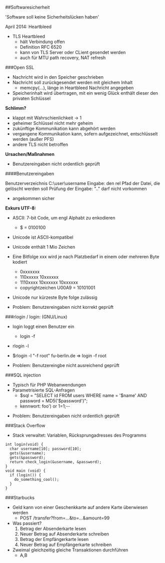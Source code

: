 ##Softwaresicherheit

'Software soll keine Sicherheitslücken haben'

April 2014: Heartbleed
* TLS Heartbleed
  - hält Verbindung offen
  - Definition RFC 6520
  - kann von TLS Server oder CLient gesendet werden
  - auch für MTU path recovery, NAT refresh

###Open SSL
* Nachricht wird in den Speicher geschrieben
* Nachricht soll zurückgesendet werden mit gleichem Inhalt
  - memcpy(...), länge in Heartbleed Nachricht angegeben
* Speicherinhalt wird übertragen, mit ein wenig Glück enthält dieser den
  privaten Schlüssel

**Schlimm?**

* klappt mit Wahrschienlichkeit -> 1
* geheimer Schlüssel nicht mehr geheim
* zukünftige Kommunikation kann abgehört werden
* vergangene Kommunikation kann, sofern aufgezeichnet, entschlüsselt werden
  (außer PFS)
* andere TLS nicht betroffen

**Ursachen/Maßnahmen**

* Benutzereingaben nicht ordentlich geprüft

####Benutzereingaben

Benutzerverzeichnis C:\user\username
Eingabe: den rel Pfad der Datei, die gelöscht werden soll
Prüfung der Eingabe: "..\" darf nicht vorkommen
  - angekommen sicher

**Exkurs UTF-8:**

* ASCII: 7-bit Code, um engl Alphabt zu enkodieren
  - $ = 0100100
* Unicode ist ASCII-kompatibel
* Unicode enthält 1 Mio Zeichen
* Eine Bitfolge xxx wird je nach Platzbedarf in einem oder mehreren Byte
  kodiert
  - 0xxxxxxx
  - 110xxxxx 10xxxxxx
  - 1110xxxx 10xxxxxx 10xxxxxx
  - copyrightzeichen U00A9 = 10101001
* Unicode nur kürzeste Byte folge zulässig

* Problem: Benutzereingaben nicht korrekt geprüft

###rlogin / login: (GNU/Linux)
* login loggt einen Benutzer ein
  - login -f <user>
* rlogin -l <user> <machine>

* $rlogin -l "-f root" fu-berlin.de
  => login -f root
* Problem: Benutzereingbe nicht ausreichend geprüft

###SQL injection
* Typisch für PHP Webanwendungen
* Parametrisierte SQL-Anfragen
  - $sql = "SELECT id FROM users WHERE name = '$name' AND password =
    MD5('$password')";
  - kennwort: foo') or 1=1;--
- Problem: Benutzereingaben nicht ordentlich geprüft

###Stack Overflow

* Stack verwaltet: Variablen, Rücksprungadresses des Programms

```
int login(void) {
  char username[10]; password[10];
  gets(&username);
  gets(&password);
  return check_login(&username, &password);
}
void main (void) {
  if (login()) {
    do_something_cool();
  }
}
```

###Starbucks

* Geld kann von einer Geschenkkarte auf andere Karte überwiesen werden
  - POST /transfer?from=...&to=...&amount=99
* Was passiert?
  1. Betrag der Absenderkarte lesen
  2. Neuer Betrag auf Absenderkarte schreiben
  3. Betrag der Empfängerkarte lesen
  4. Neuer Betrag auf Empfängerkarte schreiben
* Zweimal gleichzeitig gleiche Transaktionen durchführen
  - A,B
